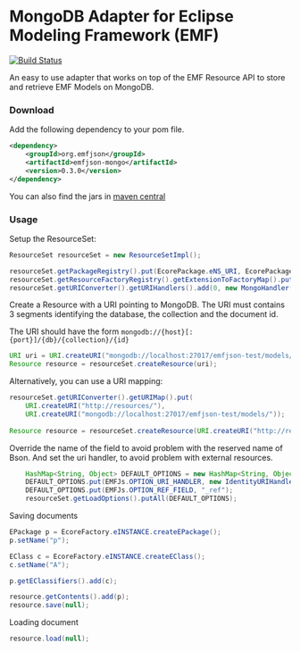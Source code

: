 # MongoDB Adapter for Eclipse Modeling Framework (EMF)

[![Build Status](https://secure.travis-ci.org/emfjson/emfjson-mongo.png)](http://travis-ci.org/emfjson/emfjson-mongo)

An easy to use adapter that works on top of the EMF Resource API to store and retrieve EMF Models on MongoDB.

### Download

Add the following dependency to your pom file.

```xml
<dependency>
    <groupId>org.emfjson</groupId>
    <artifactId>emfjson-mongo</artifactId>
    <version>0.3.0</version>
</dependency>
```

You can also find the jars in [maven central](http://search.maven.org/#search|ga|1|emfjson-mongo)

### Usage

Setup the ResourceSet:

```java
ResourceSet resourceSet = new ResourceSetImpl();

resourceSet.getPackageRegistry().put(EcorePackage.eNS_URI, EcorePackage.eINSTANCE);
resourceSet.getResourceFactoryRegistry().getExtensionToFactoryMap().put("*", new JsonResourceFactory());
resourceSet.getURIConverter().getURIHandlers().add(0, new MongoHandler());
```

Create a Resource with a URI pointing to MongoDB. The URI must contains 3 segments identifying the database, the collection and the document id.

The URI should have the form ```mongodb://{host}[:{port}]/{db}/{collection}/{id}```

```java
URI uri = URI.createURI("mongodb://localhost:27017/emfjson-test/models/model1");
Resource resource = resourceSet.createResource(uri);
```

Alternatively, you can use a URI mapping:

```java
resourceSet.getURIConverter().getURIMap().put(
	URI.createURI("http://resources/"), 
	URI.createURI("mongodb://localhost:27017/emfjson-test/models/"));
	
Resource resource = resourceSet.createResource(URI.createURI("http://resources/model1"));
```

Override the name of the field to avoid problem with the reserved name of Bson. And set the uri handler, to avoid problem with external resources.

```java
	HashMap<String, Object> DEFAULT_OPTIONS = new HashMap<String, Object>();
	DEFAULT_OPTIONS.put(EMFJs.OPTION_URI_HANDLER, new IdentityURIHandler());
	DEFAULT_OPTIONS.put(EMFJs.OPTION_REF_FIELD, "_ref");
	resourceSet.getLoadOptions().putAll(DEFAULT_OPTIONS);
```

Saving documents

```java
EPackage p = EcoreFactory.eINSTANCE.createEPackage();
p.setName("p");

EClass c = EcoreFactory.eINSTANCE.createEClass();
c.setName("A");

p.getEClassifiers().add(c);

resource.getContents().add(p);
resource.save(null);
```

Loading document

```java
resource.load(null);
```
